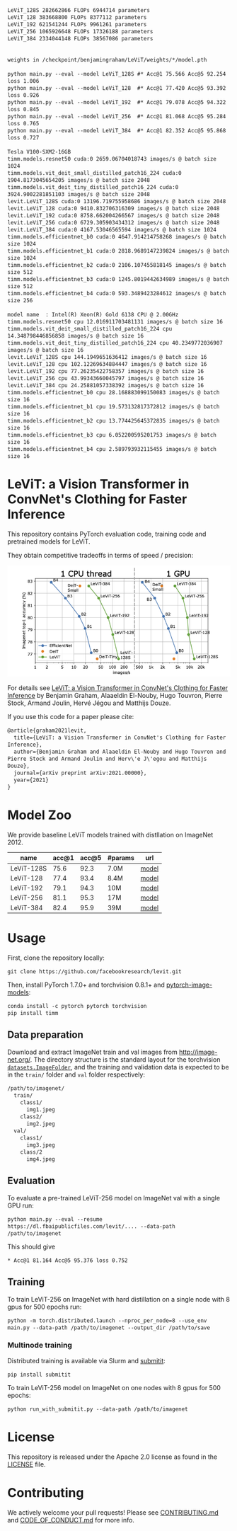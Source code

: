 ```
LeViT_128S 282662866 FLOPs 6944714 parameters
LeViT_128 383668800 FLOPs 8377112 parameters
LeViT_192 621541244 FLOPs 9961261 parameters
LeViT_256 1065926648 FLOPs 17326188 parameters
LeViT_384 2334044148 FLOPs 38567086 parameters


weights in /checkpoint/benjamingraham/LeViT/weights/*/model.pth

python main.py --eval --model LeViT_128S #* Acc@1 75.566 Acc@5 92.254 loss 1.006
python main.py --eval --model LeViT_128  #* Acc@1 77.420 Acc@5 93.392 loss 0.926
python main.py --eval --model LeViT_192  #* Acc@1 79.078 Acc@5 94.322 loss 0.845
python main.py --eval --model LeViT_256  #* Acc@1 81.068 Acc@5 95.284 loss 0.765
python main.py --eval --model LeViT_384  #* Acc@1 82.352 Acc@5 95.868 loss 0.727

Tesla V100-SXM2-16GB
timm.models.resnet50 cuda:0 2659.06704018743 images/s @ batch size 1024
timm.models.vit_deit_small_distilled_patch16_224 cuda:0 1904.8173045654205 images/s @ batch size 2048
timm.models.vit_deit_tiny_distilled_patch16_224 cuda:0 3924.9002281851103 images/s @ batch size 2048
levit.LeViT_128S cuda:0 13196.719755958686 images/s @ batch size 2048
levit.LeViT_128 cuda:0 9410.832706316309 images/s @ batch size 2048
levit.LeViT_192 cuda:0 8758.662004266567 images/s @ batch size 2048
levit.LeViT_256 cuda:0 6729.305903434312 images/s @ batch size 2048
levit.LeViT_384 cuda:0 4167.53046565594 images/s @ batch size 1024
timm.models.efficientnet_b0 cuda:0 4647.914214758268 images/s @ batch size 1024
timm.models.efficientnet_b1 cuda:0 2818.9689147239824 images/s @ batch size 1024
timm.models.efficientnet_b2 cuda:0 2106.107455818145 images/s @ batch size 512
timm.models.efficientnet_b3 cuda:0 1245.8019442634989 images/s @ batch size 512
timm.models.efficientnet_b4 cuda:0 593.3489423284612 images/s @ batch size 256

model name	: Intel(R) Xeon(R) Gold 6138 CPU @ 2.00GHz
timm.models.resnet50 cpu 12.016911703481131 images/s @ batch size 16
timm.models.vit_deit_small_distilled_patch16_224 cpu 14.348798446856858 images/s @ batch size 16
timm.models.vit_deit_tiny_distilled_patch16_224 cpu 40.2349772036907 images/s @ batch size 16
levit.LeViT_128S cpu 144.1949651636412 images/s @ batch size 16
levit.LeViT_128 cpu 102.12269634884447 images/s @ batch size 16
levit.LeViT_192 cpu 77.26235422758357 images/s @ batch size 16
levit.LeViT_256 cpu 43.99343660045797 images/s @ batch size 16
levit.LeViT_384 cpu 24.25881057338392 images/s @ batch size 16
timm.models.efficientnet_b0 cpu 28.168883099150083 images/s @ batch size 16
timm.models.efficientnet_b1 cpu 19.573132817372812 images/s @ batch size 16
timm.models.efficientnet_b2 cpu 13.774425645372835 images/s @ batch size 16
timm.models.efficientnet_b3 cpu 6.052200595201753 images/s @ batch size 16
timm.models.efficientnet_b4 cpu 2.589793932115455 images/s @ batch size 16
```


# LeViT: a Vision Transformer in ConvNet's Clothing for Faster Inference

This repository contains PyTorch evaluation code, training code and pretrained models for LeViT.

They obtain competitive tradeoffs in terms of speed / precision:

![LeViT](.github/levit.png)

For details see [LeViT: a Vision Transformer in ConvNet's Clothing for Faster Inference](https://arxiv.org/abs/2104.00000) by Benjamin Graham, Alaaeldin El-Nouby, Hugo Touvron, Pierre Stock, Armand Joulin, Hervé Jégou and Matthijs Douze.

If you use this code for a paper please cite:

```
@article{graham2021levit,
  title={LeViT: a Vision Transformer in ConvNet's Clothing for Faster Inference},
  author={Benjamin Graham and Alaaeldin El-Nouby and Hugo Touvron and Pierre Stock and Armand Joulin and Herv\'e J\'egou and Matthijs Douze},
  journal={arXiv preprint arXiv:2021.00000},
  year={2021}
}
```

# Model Zoo

We provide baseline LeViT  models trained with distllation on ImageNet 2012.

| name | acc@1 | acc@5 | #params | url |
| --- | --- | --- | --- | --- |
| LeViT-128S | 75.6 |  92.3 | 7.0M | [model](https://dl.fbaipublicfiles.com/LeViT/) |
| LeViT-128  | 77.4 |  93.4 | 8.4M | [model](https://dl.fbaipublicfiles.com/LeViT/) |
| LeViT-192  | 79.1 |  94.3 | 10M | [model](https://dl.fbaipublicfiles.com/LeViT/) |
| LeViT-256  | 81.1 |  95.3 | 17M | [model](https://dl.fbaipublicfiles.com/LeViT/) |
| LeViT-384  | 82.4 |  95.9 | 39M | [model](https://dl.fbaipublicfiles.com/LeViT/) |


# Usage

First, clone the repository locally:
```
git clone https://github.com/facebookresearch/levit.git
```
Then, install PyTorch 1.7.0+ and torchvision 0.8.1+ and [pytorch-image-models](https://github.com/rwightman/pytorch-image-models):

```
conda install -c pytorch pytorch torchvision
pip install timm
```

## Data preparation

Download and extract ImageNet train and val images from http://image-net.org/.
The directory structure is the standard layout for the torchvision [`datasets.ImageFolder`](https://pytorch.org/docs/stable/torchvision/datasets.html#imagefolder), and the training and validation data is expected to be in the `train/` folder and `val` folder respectively:

```
/path/to/imagenet/
  train/
    class1/
      img1.jpeg
    class2/
      img2.jpeg
  val/
    class1/
      img3.jpeg
    class/2
      img4.jpeg
```

## Evaluation
To evaluate a pre-trained LeViT-256 model on ImageNet val with a single GPU run:
```
python main.py --eval --resume https://dl.fbaipublicfiles.com/levit/.... --data-path /path/to/imagenet
```
This should give
```
* Acc@1 81.164 Acc@5 95.376 loss 0.752
```


## Training
To train LeViT-256 on ImageNet with hard distillation on a single node with 8 gpus for 500 epochs run:

```
python -m torch.distributed.launch --nproc_per_node=8 --use_env main.py --data-path /path/to/imagenet --output_dir /path/to/save
```

### Multinode training

Distributed training is available via Slurm and [submitit](https://github.com/facebookincubator/submitit):

```
pip install submitit
```

To train LeViT-256 model on ImageNet on one nodes with 8 gpus for 500 epochs:

```
python run_with_submitit.py --data-path /path/to/imagenet
```

# License
This repository is released under the Apache 2.0 license as found in the [LICENSE](LICENSE) file.

# Contributing
We actively welcome your pull requests! Please see [CONTRIBUTING.md](.github/CONTRIBUTING.md) and [CODE_OF_CONDUCT.md](.github/CODE_OF_CONDUCT.md) for more info.

